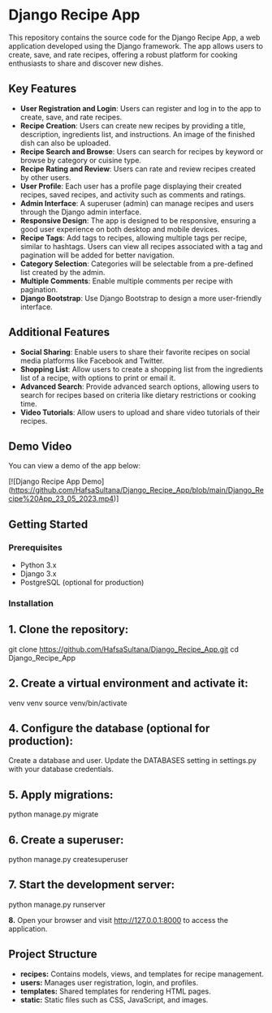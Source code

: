 # Django Recipe App

This repository contains the source code for the Django Recipe App, a web application developed using the Django framework. The app allows users to create, save, and rate recipes, offering a robust platform for cooking enthusiasts to share and discover new dishes.

## Key Features

- **User Registration and Login**: Users can register and log in to the app to create, save, and rate recipes.
- **Recipe Creation**: Users can create new recipes by providing a title, description, ingredients list, and instructions. An image of the finished dish can also be uploaded.
- **Recipe Search and Browse**: Users can search for recipes by keyword or browse by category or cuisine type.
- **Recipe Rating and Review**: Users can rate and review recipes created by other users.
- **User Profile**: Each user has a profile page displaying their created recipes, saved recipes, and activity such as comments and ratings.
- **Admin Interface**: A superuser (admin) can manage recipes and users through the Django admin interface.
- **Responsive Design**: The app is designed to be responsive, ensuring a good user experience on both desktop and mobile devices.
- **Recipe Tags**: Add tags to recipes, allowing multiple tags per recipe, similar to hashtags. Users can view all recipes associated with a tag and pagination will be added for better navigation.
- **Category Selection**: Categories will be selectable from a pre-defined list created by the admin.
- **Multiple Comments**: Enable multiple comments per recipe with pagination.
- **Django Bootstrap**: Use Django Bootstrap to design a more user-friendly interface.

## Additional Features

- **Social Sharing**: Enable users to share their favorite recipes on social media platforms like Facebook and Twitter.
- **Shopping List**: Allow users to create a shopping list from the ingredients list of a recipe, with options to print or email it.
- **Advanced Search**: Provide advanced search options, allowing users to search for recipes based on criteria like dietary restrictions or cooking time.
- **Video Tutorials**: Allow users to upload and share video tutorials of their recipes.

## Demo Video

You can view a demo of the app below:

[![Django Recipe App Demo] (https://github.com/HafsaSultana/Django_Recipe_App/blob/main/Django_Recipe%20App_23_05_2023.mp4)]


## Getting Started

### Prerequisites

- Python 3.x
- Django 3.x
- PostgreSQL (optional for production)

### Installation

## 1. Clone the repository:
   git clone https://github.com/HafsaSultana/Django_Recipe_App.git
   cd Django_Recipe_App

## 2. Create a virtual environment and activate it:
  venv venv
  source venv/bin/activate

<!---  
## 3. Install the required dependencies:
  pip install -r requirements.txt
--->

## 4. Configure the database (optional for production):
  Create a database and user.
  Update the DATABASES setting in settings.py with your database credentials.

## 5. Apply migrations:
  python manage.py migrate
  
## 6. Create a superuser:
  python manage.py createsuperuser

## 7. Start the development server:
  python manage.py runserver

**8.** Open your browser and visit http://127.0.0.1:8000 to access the application.

## Project Structure
- **recipes:** Contains models, views, and templates for recipe management.
- **users:** Manages user registration, login, and profiles.
- **templates:** Shared templates for rendering HTML pages.
- **static:** Static files such as CSS, JavaScript, and images.
